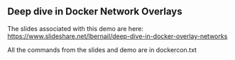 ## Deep dive in Docker Network Overlays

The slides associated with this demo are here: https://www.slideshare.net/lbernail/deep-dive-in-docker-overlay-networks

All the commands from the slides and demo are in dockercon.txt
